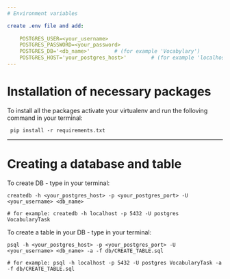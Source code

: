 ```yaml
---
# Environment variables

create .env file and add:
    
    POSTGRES_USER=<your_username>
    POSTGRES_PASSWORD=<your_password>
    POSTGRES_DB='<db_name>'        # (for example 'Vocabylary')
    POSTGRES_HOST='your_postgres_host>'        # (for example 'localhost')
---
```

# Installation of necessary packages

 To install all the packages activate your virtualenv and run the folloving command in your terminal:

     pip install -r requirements.txt

---
# Creating a database and table

To create DB - type in your terminal:

    createdb -h <your_postgres_host> -p <your_postgres_port> -U <your_username> <db_name>

    # for example: createdb -h localhost -p 5432 -U postgres VocabularyTask

To create a table in your DB - type in your terminal:

    psql -h <your_postgres_host> -p <your_postgres_port> -U <your_username> <db_name> -a -f db/CREATE_TABLE.sql

    # for example: psql -h localhost -p 5432 -U postgres VocabularyTask -a -f db/CREATE_TABLE.sql

